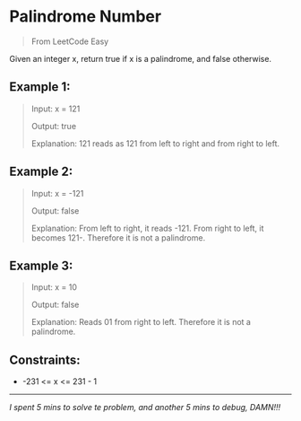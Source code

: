 # Palindrome Number

> From LeetCode
> Easy

Given an integer x, return true if x is a palindrome, and false otherwise.

## Example 1:

> Input: x = 121
> 
> Output: true
> 
> Explanation: 121 reads as 121 from left to right and from right to left.

## Example 2:

> Input: x = -121
> 
> Output: false
> 
> Explanation: From left to right, it reads -121. From right to left, it becomes 121-. Therefore it is not a palindrome.

## Example 3:

> Input: x = 10
> 
> Output: false
> 
> Explanation: Reads 01 from right to left. Therefore it is not a palindrome.

## Constraints:

- -231 <= x <= 231 - 1

---

*I spent 5 mins to solve te problem, and another 5 mins to debug, DAMN!!!*